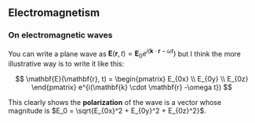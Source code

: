 ## Electromagnetism

### On electromagnetic waves

You can write a plane wave as $\mathbf{E}(\mathbf{r}, t) = \mathbf{E}_0 e^{i(\mathbf{k} \cdot \mathbf{r} -\omega t})$ but I think the more illustrative way is to write it like this:

$$
\mathbf{E}(\mathbf{r}, t) = \begin{pmatrix}
E_{0x} \\ E_{0y} \\ E_{0z}
\end{pmatrix}
e^{i(\mathbf{k} \cdot \mathbf{r} -\omega t})
$$

This clearly shows the **polarization** of the wave is a vector whose magnitude is $E_0 = \sqrt{E_{0x}^2 + E_{0y}^2 + E_{0z}^2}$.
